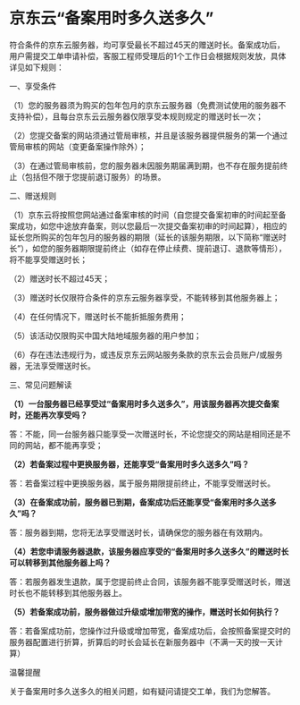 # 京东云“备案用时多久送多久”

符合条件的京东云服务器，均可享受最长不超过45天的赠送时长。备案成功后，用户需提交工单申请补偿，客服工程师受理后的1个工作日会根据规则发放，具体详见如下规则：

一、享受条件

（1）您的服务器须为购买的包年包月的京东云服务器（免费测试使用的服务器不支持补偿），且每台京东云云服务器仅限享受本规则规定的赠送时长一次；

（2）您提交备案的网站须通过管局审核，并且是该服务器提供服务的第一个通过管局审核的网站（变更备案操作除外）；

（3）在通过管局审核前，您的服务器未因服务期届满到期，也不存在服务提前终止（包括但不限于您提前退订服务）的场景。

二、赠送规则

（1）京东云将按照您网站通过备案审核的时间（自您提交备案初审的时间起至备案成功，如您中途放弃备案，则以您最后一次提交备案初审的时间起算），相应的延长您所购买的包年包月的服务器的期限（延长的该服务期限，以下简称“赠送时长”），如您的服务器期限提前终止（如存在停止续费、提前退订、退款等情形），将不能享受赠送时长；

（2）赠送时长不超过45天；

（3）赠送时长仅限符合条件的京东云服务器享受，不能转移到其他服务器上；

（4）在任何情况下，赠送时长不能折抵服务费用；

（5）该活动仅限购买中国大陆地域服务器的用户参加；

（6）存在违法违规行为，或违反京东云网站服务条款的京东云会员账户/或服务器，无法享受赠送时长。

三、常见问题解读

**（1）一台服务器已经享受过“备案用时多久送多久”，用该服务器再次提交备案时，还能再次享受吗？**

答：不能，同一台服务器只能享受一次赠送时长，不论您提交的网站是相同还是不同的网站，都不能再享受；

**（2）若备案过程中更换服务器，还能享受“备案用时多久送多久”吗？**

答：若备案过程中更换服务器，属于服务期限提前终止，不能享受赠送时长。

**（3）在备案成功前，服务器已到期，备案成功后还能享受“备案用时多久送多久”吗？**

答：服务器到期，您将无法享受赠送时长，请确保您的服务器在有效期内。

**（4）若您申请服务器退款，该服务器应享受的“备案用时多久送多久”的赠送时长可以转移到其他服务器上吗？**

答：若服务器发生退款，属于您提前终止合同，该服务器不能享受赠送时长，赠送时长也不能转移到其他服务器上。

**（5）若备案成功前，服务器做过升级或增加带宽的操作，赠送时长如何执行？**

答：若备案成功前，您操作过升级或增加带宽，备案成功后，会按照备案提交时的服务器配置进行折算，折算后的时长会延长在新服务器中（不满一天的按一天计算）

温馨提醒

关于备案用时多久送多久的相关问题，如有疑问请提交工单，我们为您解答。